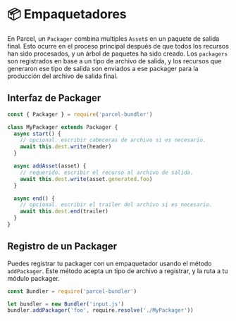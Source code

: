 # 📦 Empaquetadores

En Parcel, un `Packager` combina multiples `Asset`s en un paquete de salida final. Esto ocurre en el proceso principal después de que todos los recursos han sido procesados, y un árbol de paquetes ha sido creado. Los `packagers` son registrados en base a un tipo de archivo de salida, y los recursos que generaron ese tipo de salida son enviados a ese packager para la producción del archivo de salida final.

## Interfaz de Packager

```javascript
const { Packager } = require('parcel-bundler')

class MyPackager extends Packager {
  async start() {
    // opcional. escribir cabeceras de archivo si es necesario.
    await this.dest.write(header)
  }

  async addAsset(asset) {
    // requerido. escribir el recurso al archivo de salida.
    await this.dest.write(asset.generated.foo)
  }

  async end() {
    // opcional. escribir el trailer del archivo si es necesario.
    await this.dest.end(trailer)
  }
}
```

## Registro de un Packager

Puedes registrar tu packager con un empaquetador usando el método `addPackager`. Este método acepta un tipo de archivo a registrar, y la ruta a tu módulo packager.

```javascript
const Bundler = require('parcel-bundler')

let bundler = new Bundler('input.js')
bundler.addPackager('foo', require.resolve('./MyPackager'))
```

